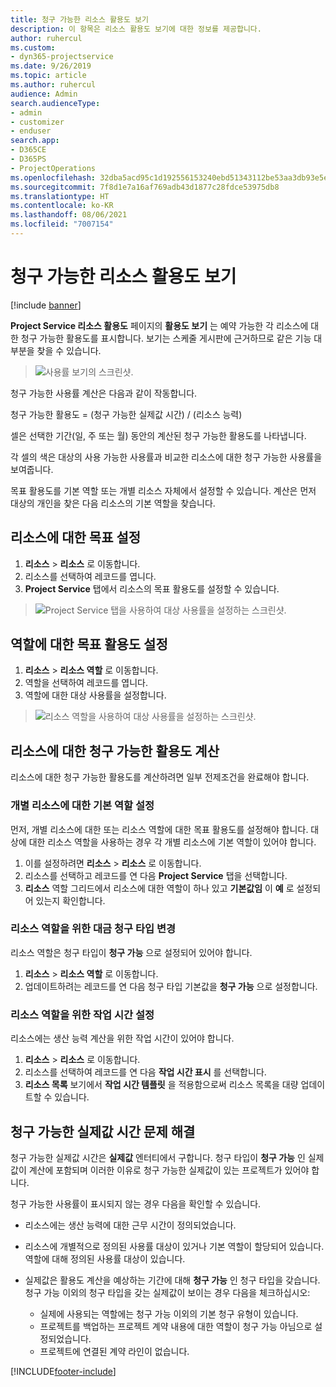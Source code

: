 ```yaml
---
title: 청구 가능한 리소스 활용도 보기
description: 이 항목은 리소스 활용도 보기에 대한 정보를 제공합니다.
author: ruhercul
ms.custom:
- dyn365-projectservice
ms.date: 9/26/2019
ms.topic: article
ms.author: ruhercul
audience: Admin
search.audienceType:
- admin
- customizer
- enduser
search.app:
- D365CE
- D365PS
- ProjectOperations
ms.openlocfilehash: 32dba5acd95c1d192556153240ebd51343112be53aa3db93e5e6f127c2d960e9
ms.sourcegitcommit: 7f8d1e7a16af769adb43d1877c28fdce53975db8
ms.translationtype: HT
ms.contentlocale: ko-KR
ms.lasthandoff: 08/06/2021
ms.locfileid: "7007154"
---
```

# <a name="view-chargeable-utilization-for-resources"></a>청구 가능한 리소스 활용도 보기

[!include [banner](../includes/psa-now-project-operations.md)]
 
**Project Service 리소스 활용도** 페이지의 **활용도 보기** 는 예약 가능한 각 리소스에 대한 청구 가능한 활용도를 표시합니다. 보기는 스케줄 게시판에 근거하므로 같은 기능 대부분을 찾을 수 있습니다.

> ![사용률 보기의 스크린샷.](media/FAQ-utilization-1.png)
 

청구 가능한 사용률 계산은 다음과 같이 작동합니다.

   청구 가능한 활용도 = (청구 가능한 실제값 시간) / (리소스 능력)

셀은 선택한 기간(일, 주 또는 월) 동안의 계산된 청구 가능한 활용도를 나타냅니다.

각 셀의 색은 대상의 사용 가능한 사용률과 비교한 리소스에 대한 청구 가능한 사용률을 보여줍니다. 

목표 활용도를 기본 역할 또는 개별 리소스 자체에서 설정할 수 있습니다. 계산은 먼저 대상의 개인을 찾은 다음 리소스의 기본 역할을 찾습니다.

## <a name="set-target-on-a-resource"></a>리소스에 대한 목표 설정

1. **리소스** \> **리소스** 로 이동합니다. 
2. 리소스를 선택하여 레코드를 엽니다. 
3. **Project Service** 탭에서 리소스의 목표 활용도를 설정할 수 있습니다.

> ![Project Service 탭을 사용하여 대상 사용률을 설정하는 스크린샷.](media/FAQ-utilization-2.png)
 
## <a name="set-target-utilization-on-a-role"></a>역할에 대한 목표 활용도 설정

1. **리소스** \> **리소스 역할** 로 이동합니다. 
2. 역할을 선택하여 레코드를 엽니다. 
3. 역할에 대한 대상 사용률을 설정합니다.

> ![리소스 역할을 사용하여 대상 사용률을 설정하는 스크린샷.](media/FAQ-utilization-3.png)
 
## <a name="calculate-chargeable-utilization-for-a-resource"></a>리소스에 대한 청구 가능한 활용도 계산

리소스에 대한 청구 가능한 활용도를 계산하려면 일부 전제조건을 완료해야 합니다. 

### <a name="set-default-role-for-individual-resource"></a>개별 리소스에 대한 기본 역할 설정

먼저, 개별 리소스에 대한 또는 리소스 역할에 대한 목표 활용도를 설정해야 합니다. 대상에 대한 리소스 역할을 사용하는 경우 각 개별 리소스에 기본 역할이 있어야 합니다. 

1. 이를 설정하려면 **리소스** \> **리소스** 로 이동합니다. 
2. 리소스를 선택하고 레코드를 연 다음 **Project Service** 탭을 선택합니다. 
3. **리소스** 역할 그리드에서 리소스에 대한 역할이 하나 있고 **기본값임** 이 **예** 로 설정되어 있는지 확인합니다.
 
### <a name="change-billing-type-for-resource-role"></a>리소스 역할을 위한 대금 청구 타입 변경

리소스 역할은 청구 타입이 **청구 가능** 으로 설정되어 있어야 합니다. 

1. **리소스** \> **리소스 역할** 로 이동합니다. 
2. 업데이트하려는 레코드를 연 다음 청구 타입 기본값을 **청구 가능** 으로 설정합니다.

### <a name="set-working-hours-for-resource-role"></a>리소스 역할을 위한 작업 시간 설정
 
리소스에는 생산 능력 계산을 위한 작업 시간이 있어야 합니다. 

1. **리소스** \> **리소스** 로 이동합니다. 
2. 리소스를 선택하여 레코드를 연 다음 **작업 시간 표시** 를 선택합니다. 
3. **리소스 목록** 보기에서 **작업 시간 템플릿** 을 적용함으로써 리소스 목록을 대량 업데이트할 수 있습니다.

## <a name="troubleshooting-chargeable-actual-hours"></a>청구 가능한 실제값 시간 문제 해결

청구 가능한 실제값 시간은 **실제값** 엔터티에서 구합니다. 청구 타입이 **청구 가능** 인 실제값이 계산에 포함되며 이러한 이유로 청구 가능한 실제값이 있는 프로젝트가 있어야 합니다.

청구 가능한 사용률이 표시되지 않는 경우 다음을 확인할 수 있습니다.

- 리소스에는 생산 능력에 대한 근무 시간이 정의되었습니다.
- 리소스에 개별적으로 정의된 사용률 대상이 있거나 기본 역할이 할당되어 있습니다. 역할에 대해 정의된 사용률 대상이 있습니다.
- 실제값은 활용도 계산을 예상하는 기간에 대해 **청구 가능** 인 청구 타입을 갖습니다. 청구 가능 이외의 청구 타입을 갖는 실제값이 보이는 경우 다음을 체크하십시오:

  - 실제에 사용되는 역할에는 청구 가능 이외의 기본 청구 유형이 있습니다.
  - 프로젝트를 백업하는 프로젝트 계약 내용에 대한 역할이 청구 가능 아님으로 설정되었습니다.
  - 프로젝트에 연결된 계약 라인이 없습니다.



[!INCLUDE[footer-include](../includes/footer-banner.md)]